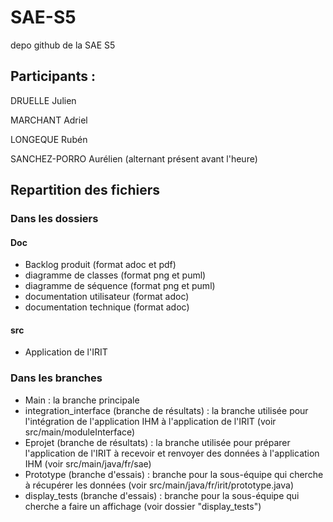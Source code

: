 # SAE-S5
depo github de la SAE S5

## Participants : 

DRUELLE Julien

MARCHANT Adriel

LONGEQUE Rubén

SANCHEZ-PORRO Aurélien (alternant présent avant l'heure) 


## Repartition des fichiers

### Dans les dossiers

#### Doc
* Backlog produit (format adoc et pdf)
* diagramme de classes (format png et puml)
* diagramme de séquence (format png et puml)
* documentation utilisateur (format adoc)
* documentation technique (format adoc)

#### src

* Application de l'IRIT


### Dans les branches

* Main : la branche principale
* integration_interface (branche de résultats) : la branche utilisée pour l'intégration de l'application IHM à l'application de l'IRIT (voir src/main/moduleInterface)
* Eprojet (branche de résultats) : la branche utilisée pour préparer l'application de l'IRIT à recevoir et renvoyer des données à l'application IHM (voir src/main/java/fr/sae) 
* Prototype (branche d'essais) : branche pour la sous-équipe qui cherche à récupérer les données (voir src/main/java/fr/irit/prototype.java) 
* display_tests (branche d'essais) : branche pour la sous-équipe qui cherche a faire un affichage (voir dossier "display_tests") 
